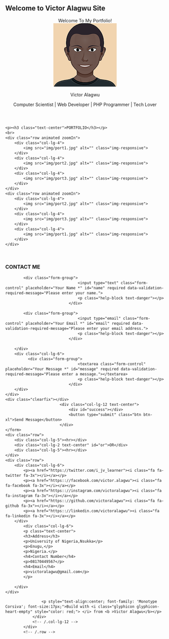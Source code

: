 ## Welcome to Victor Alagwu Site
<html>
	<head>
		<title>Victor | Portfolio </title>
		<link href="https://maxcdn.bootstrapcdn.com/bootstrap/3.3.7/css/bootstrap.min.css" rel="stylesheet">
		<link href="css/style.css" rel="stylesheet">
		<link href="https://maxcdn.bootstrapcdn.com/font-awesome/4.7.0/css/font-awesome.min.css" rel="stylesheet">
		<link rel="stylesheet" type="text/css" href="css/animated.css">
	</head>
<body id="home">
<!--Nav Bar-->



<!-- Main Content -->



<header>
	<div class="container">
	<!-- 	<div class="">
	</div>
	<div class="row name text-center">
		<p><button class="btn btn-default btn-lg">Victor Alagwu</button></p>
	</div> -->
	     <div class="intro-text ">
                <div class="intro-lead-in animated fadeInRight">Welcome To My Portfolio!</div>
                <div class="intro-heading"><img src="img/profile.png" alt="Profile Pics" class="img-circle img-responsive center-block animated fadeInRight"><p class="animated fadeInLeft">Victor Alagwu</p><p class="animated zoomIn">Computer Scientist | Web Developer | PHP Programmer | Tech Lover</p></div>
        </div>
    </div>
</header>

<!--About me -->

<section id="about" class="about">

</section>
<!-- Portfoli0 -->

<section class="portfolio" id="portfolio">
<div class="container">

	<p><h3 class="text-center">PORTFOLIO</h3></p>
	<br>
	<div class="row animated zoomIn">
		<div class="col-lg-4">
			<img src="img/port1.jpg" alt="" class="img-responsive">
		</div>
		<div class="col-lg-4">
			<img src="img/port2.jpg" alt="" class="img-responsive">
		</div>
		<div class="col-lg-4">
			<img src="img/port3.jpg" alt="" class="img-responsive">
		</div>
	</div>
	<div class="row animated zoomIn">
		<div class="col-lg-4">
			<img src="img/port2.jpg" alt="" class="img-responsive">
		</div>
		<div class="col-lg-4">
			<img src="img/port3.jpg" alt="" class="img-responsive">
		</div>
		<div class="col-lg-4">
			<img src="img/port1.jpg" alt="" class="img-responsive">
		</div>
	</div>
</div>

</section>
<br>
<!-- Contact Me -->
<section class="contact" id="contact">
<div class="container">
	<form>
	<div class="row">
<h3 class="text-center">CONTACT ME</h3>
		<div class="col-lg-6">

			<div class="form-group">
                                    <input type="text" class="form-control" placeholder="Your Name *" id="name" required data-validation-required-message="Please enter your name.">
                                    <p class="help-block text-danger"></p>
                                </div>

			<div class="form-group">
                                    <input type="email" class="form-control" placeholder="Your Email *" id="email" required data-validation-required-message="Please enter your email address.">
                                    <p class="help-block text-danger"></p>
                                </div>

		</div>
		<div class="col-lg-6">
			  <div class="form-group">
                                    <textarea class="form-control" placeholder="Your Message *" id="message" required data-validation-required-message="Please enter a message."></textarea>
                                    <p class="help-block text-danger"></p>
                                </div>
		</div>
	</div>
	<div class="clearfix"></div>
                            <div class="col-lg-12 text-center">
                                <div id="success"></div>
                                <button type="submit" class="btn btn-xl">Send Message</button>
                            </div>
	</form>
	<div class="row">
		<div class="col-lg-5"><hr></div>
		<div class="col-lg-2 text-center" id="or">OR</div>
		<div class="col-lg-5"><hr></div>
	</div>
	<div class="row">
		<div class="col-lg-6">
			<p><a href="https://twitter.com/i_jv_learner"><i class="fa fa-twitter fa-3x"></i></a></p>
			<p><a href="https:://facebook.com/victor.alagwu"><i class="fa fa-facebook fa-3x"></i></a></p>
			<p><a href="https:://instagram.com/victoralagwu"><i class="fa fa-instagram fa-3x"></i></a></p>
			<p><a href="https:://github.com/victoralagwu"><i class="fa fa-github fa-3x"></i></a></p>
			<p><a href="https:://linkedin.com/victoralagwu"><i class="fa fa-linkedin fa-3x"></i></a></p>
		</div>
			<div class="col-lg-6">
			<p class="text-center">
			<h3>Address</h3>
			<p>University of Nigeria,Nsukka</p>
			<p>Enugu,</p>
			<p>Nigeria.</p>
			<h4>Contact Number</h4>
			<p>08170449567</p>
			<h4>Email</h4>
			<p>victoralagwu@gmail.com</p>
			</p>

		</div>
	</div>
</div>

</section>
<!--footer-->
<section class="footer">
     <footer class="foo">
            <div class="row">
                <div class="col-lg-12">

                    <p style="text-align:center; font-family: 'Monotype Corsiva'; font-size:17px;">Build with <i class="glyphicon glyphicon-heart-empty" style="color: red;"> </i> from <b >Victor Alagwu</b></p>
                </div>
                <!-- /.col-lg-12 -->
            </div>
            <!-- /.row -->
   </footer>
</section>

  <script type="text/javascript" src="js/jquery.js"></script>
<script type="text/javascript" src="https://maxcdn.bootstrapcdn.com/bootstrap/3.3.7/js/bootstrap.min.js"></script>
</body>
</html>
